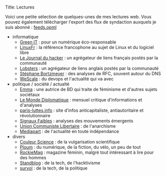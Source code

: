 Title: Lectures

Voici une petite sélection de quelques-unes de mes lectures web.
Vous pouvez également télécharger l'export des flux de syndaction auxquels je suis abonné : [feeds.opml](/feeds.opml)

- informatique
    - [Green IT](https://www.greenit.fr/) : pour un numérique éco-responsable
    - [LinuxFr](https://linuxfr.org/) : la référence francophone au sujet de Linux et du logiciel libre
    - [Le Journal du hacker](https://www.journalduhacker.net/) : un agrégateur de liens français postés par la communauté
    - [Lobsters](https://lobste.rs/) : un agrégateur de liens anglais postés par la communauté
    - [Stéphane Bortzmeyer](https://www.bortzmeyer.org/) : des analyses de RFC, souvent autour du DNS
    - [WeScale](https://blog.wescale.fr/) : du devops et l'actualité qui va avec
- politique / société / actualté
    - [Emma](https://emmaclit.com/) : une autrice de BD qui traite de féminisme et d'autres sujets sociétaux
    - [Le Monde Diplomatique](https://www.monde-diplomatique.fr/) : mensuel critique d'informations et d'analyses
    - [paris-luttes.info](https://paris-luttes.info/) : site d’infos anticapitaliste, antiautoritaire et révolutionnaire
    - [Signaux Faibles](https://signauxfaibles.co/) : analyses des mouvements émergents
    - [Union Communiste Libertaire](https://www.unioncommunistelibertaire.org/) : de l'anarchisme
    - [Mediapart](https://www.mediapart.fr/) : de l'actualité en toute indépendance
- divers
    - [Couleur Science](https://couleur-science.eu/) : de la vulgarisation scientifique
    - [Ploum](https://ploum.net/) : du numérique, de la fiction, du vélo, un peu de tout
    - [RockieMag](https://www.rockiemag.com/) : magazine féminin, malgré tout intéressant à lire pour des hommes
    - [Standblog](http://standblog.org/blog/) : de la tech, de l'hacktivisme
    - [survol](https://n.survol.fr/) : de la tech, de la politique
